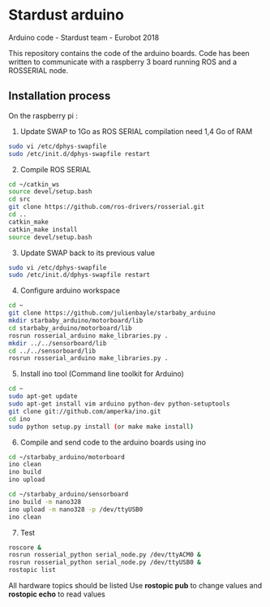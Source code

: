 # Stardust arduino

Arduino code - Stardust team - Eurobot 2018

This repository contains the code of the arduino boards.
Code has been written to communicate with a raspberry 3 board running ROS and a ROSSERIAL node.

## Installation process

On the raspberry pi :

1. Update SWAP to 1Go as ROS SERIAL compilation need 1,4 Go of RAM

```bash
sudo vi /etc/dphys-swapfile 
sudo /etc/init.d/dphys-swapfile restart
```

2. Compile ROS SERIAL

```bash
cd ~/catkin_ws
source devel/setup.bash
cd src
git clone https://github.com/ros-drivers/rosserial.git
cd ..
catkin_make
catkin_make install
source devel/setup.bash
```

3. Update SWAP back to its previous value
```bash
sudo vi /etc/dphys-swapfile 
sudo /etc/init.d/dphys-swapfile restart
```

4. Configure arduino workspace

```bash
cd ~
git clone https://github.com/julienbayle/starbaby_arduino
mkdir starbaby_arduino/motorboard/lib
cd starbaby_arduino/motorboard/lib
rosrun rosserial_arduino make_libraries.py .
mkdir ../../sensorboard/lib
cd ../../sensorboard/lib
rosrun rosserial_arduino make_libraries.py .
```

5. Install ino tool (Command line toolkit for Arduino)

```bash
cd ~
sudo apt-get update 
sudo apt-get install vim arduino python-dev python-setuptools
git clone git://github.com/amperka/ino.git
cd ino
sudo python setup.py install (or make make install)
```

6. Compile and send code to the arduino boards using ino

```bash
cd ~/starbaby_arduino/motorboard
ino clean
ino build
ino upload
```

```bash
cd ~/starbaby_arduino/sensorboard
ino build -m nano328
ino upload -m nano328 -p /dev/ttyUSB0
ino clean
```

7. Test

```bash
roscore &
rosrun rosserial_python serial_node.py /dev/ttyACM0 &
rosrun rosserial_python serial_node.py /dev/ttyUSB0 &
rostopic list
```

All hardware topics should be listed
Use **rostopic pub** to change values and **rostopic echo** to read values 

